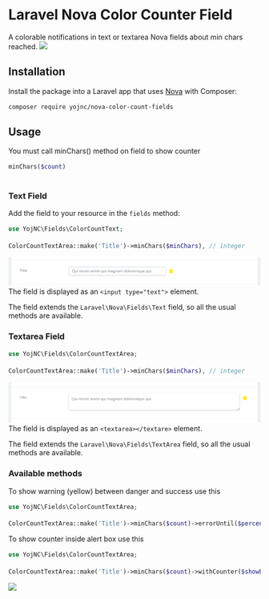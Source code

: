 # Laravel Nova Color Counter Field
A colorable notifications in text or textarea Nova fields about min chars reached.
![](https://github.com/yojnc/nova-color-count-fields/blob/assets/images/textarea_couter.png)
## Installation

Install the package into a Laravel app that uses [Nova](https://nova.laravel.com) with Composer:

```bash
composer require yojnc/nova-color-count-fields
```

## Usage
You must call minChars() method on field to show counter
```php
minChars($count)
```
#
### Text Field
Add the field to your resource in the ```fields``` method:
```php
use YojNC\Fields\ColorCountText;

ColorCountTextArea::make('Title')->minChars($minChars), // integer
```
![](https://github.com/yojnc/nova-color-count-fields/blob/assets/images/text.png)
The field is displayed as an `<input type="text">` element.

The field extends the `Laravel\Nova\Fields\Text` field, so all the usual methods are available.

### Textarea Field
```php
use YojNC\Fields\ColorCountTextArea;

ColorCountTextArea::make('Title')->minChars($minChars), // integer
```
![](https://github.com/yojnc/nova-color-count-fields/blob/assets/images/textarea.png)
The field is displayed as an `<textarea></textare>` element.

The field extends the `Laravel\Nova\Fields\TextArea` field, so all the usual methods are available.

### Available methods
To show warning (yellow) between danger and success use this
```php
use YojNC\Fields\ColorCountTextArea;

ColorCountTextArea::make('Title')->minChars($count)->errorUntil($percentageInt), //default $pectentage = 80
```
To show counter inside alert box use this
```php
use YojNC\Fields\ColorCountTextArea;

ColorCountTextArea::make('Title')->minChars($count)->withCounter($showBool), //default $showBool = false
```
![](https://github.com/yojnc/nova-color-count-fields/blob/assets/images/textarea_couter.png)

